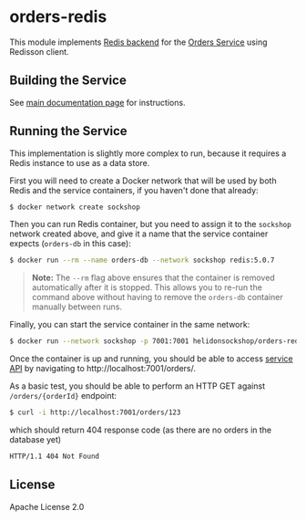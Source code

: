# orders-redis

This module implements [Redis backend](./src/main/java/io/helidon/examples/sockshop/orders/redis/RedisOrderRepository.java)
for the [Orders Service](../README.md) using Redisson client.

## Building the Service

See [main documentation page](../README.md#building-the-service) for instructions.

## Running the Service

This implementation is slightly more complex to run, because it requires a Redis instance
to use as a data store.

First you will need to create a Docker network that will be used by both Redis and the service 
containers, if you haven't done that already:

```bash
$ docker network create sockshop 
``` 

Then you can run Redis container, but you need to assign it to the `sockshop` network 
created above, and give it a name that the service container expects (`orders-db` in this case):

```bash
$ docker run --rm --name orders-db --network sockshop redis:5.0.7
``` 
> **Note:** The `--rm` flag above ensures that the container is removed automatically after it is 
> stopped. This allows you to re-run the command above without having to remove the `orders-db`
> container manually between runs.

Finally, you can start the service container in the same network:

```bash
$ docker run --network sockshop -p 7001:7001 helidonsockshop/orders-redis
``` 

Once the container is up and running, you should be able to access [service API](../README.md#api) 
by navigating to http://localhost:7001/orders/.

As a basic test, you should be able to perform an HTTP GET against `/orders/{orderId}` endpoint:

```bash
$ curl -i http://localhost:7001/orders/123
``` 
which should return 404 response code (as there are no orders in the database yet)
```bash
HTTP/1.1 404 Not Found
``` 

## License

Apache License 2.0
